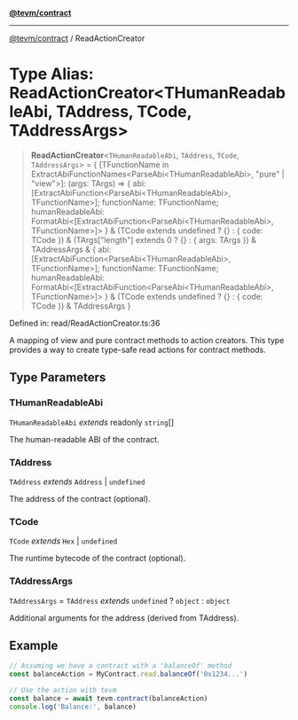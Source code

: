[**@tevm/contract**](../README.md)

***

[@tevm/contract](../globals.md) / ReadActionCreator

# Type Alias: ReadActionCreator\<THumanReadableAbi, TAddress, TCode, TAddressArgs\>

> **ReadActionCreator**\<`THumanReadableAbi`, `TAddress`, `TCode`, `TAddressArgs`\> = \{ \[TFunctionName in ExtractAbiFunctionNames\<ParseAbi\<THumanReadableAbi\>, "pure" \| "view"\>\]: (args: TArgs) =\> \{ abi: \[ExtractAbiFunction\<ParseAbi\<THumanReadableAbi\>, TFunctionName\>\]; functionName: TFunctionName; humanReadableAbi: FormatAbi\<\[ExtractAbiFunction\<ParseAbi\<THumanReadableAbi\>, TFunctionName\>\]\> \} & (TCode extends undefined ? \{\} : \{ code: TCode \}) & (TArgs\["length"\] extends 0 ? \{\} : \{ args: TArgs \}) & TAddressArgs & \{ abi: \[ExtractAbiFunction\<ParseAbi\<THumanReadableAbi\>, TFunctionName\>\]; functionName: TFunctionName; humanReadableAbi: FormatAbi\<\[ExtractAbiFunction\<ParseAbi\<THumanReadableAbi\>, TFunctionName\>\]\> \} & (TCode extends undefined ? \{\} : \{ code: TCode \}) & TAddressArgs \}

Defined in: read/ReadActionCreator.ts:36

A mapping of view and pure contract methods to action creators.
This type provides a way to create type-safe read actions for contract methods.

## Type Parameters

### THumanReadableAbi

`THumanReadableAbi` *extends* readonly `string`[]

The human-readable ABI of the contract.

### TAddress

`TAddress` *extends* `Address` \| `undefined`

The address of the contract (optional).

### TCode

`TCode` *extends* `Hex` \| `undefined`

The runtime bytecode of the contract (optional).

### TAddressArgs

`TAddressArgs` = `TAddress` *extends* `undefined` ? `object` : `object`

Additional arguments for the address (derived from TAddress).

## Example

```typescript
// Assuming we have a contract with a 'balanceOf' method
const balanceAction = MyContract.read.balanceOf('0x1234...')

// Use the action with tevm
const balance = await tevm.contract(balanceAction)
console.log('Balance:', balance)
```
